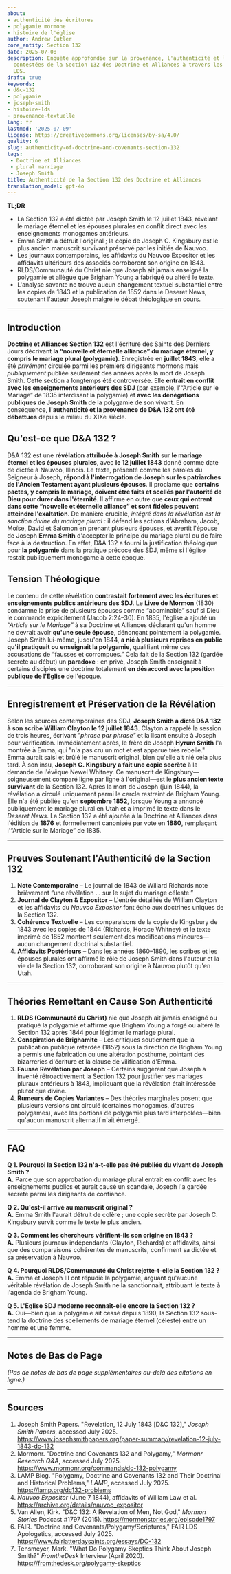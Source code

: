 ```yaml
---
about:
- authenticité des écritures
- polygamie mormone
- histoire de l'église
author: Andrew Cutler
core_entity: Section 132
date: 2025-07-08
description: Enquête approfondie sur la provenance, l'authenticité et les origines
  contestées de la Section 132 des Doctrine et Alliances à travers les traditions
  LDS.
draft: true
keywords:
- d&c-132
- polygamie
- joseph-smith
- histoire-lds
- provenance-textuelle
lang: fr
lastmod: '2025-07-09'
license: https://creativecommons.org/licenses/by-sa/4.0/
quality: 6
slug: authenticity-of-doctrine-and-covenants-section-132
tags:
 - Doctrine et Alliances
 - plural marriage
 - Joseph Smith
title: Authenticité de la Section 132 des Doctrine et Alliances
translation_model: gpt-4o
---
```


**TL;DR** <!-- ≤ 100 words, 3–7 bullets -->

- La Section 132 a été dictée par Joseph Smith le 12 juillet 1843, révélant le mariage éternel et les épouses plurales en conflit direct avec les enseignements monogames antérieurs.
- Emma Smith a détruit l'original ; la copie de Joseph C. Kingsbury est le plus ancien manuscrit survivant préservé par les initiés de Nauvoo.
- Les journaux contemporains, les affidavits du Nauvoo Expositor et les affidavits ultérieurs des associés corroborent son origine en 1843.
- RLDS/Communauté du Christ nie que Joseph ait jamais enseigné la polygamie et allègue que Brigham Young a fabriqué ou altéré le texte.
- L'analyse savante ne trouve aucun changement textuel substantiel entre les copies de 1843 et la publication de 1852 dans le Deseret News, soutenant l'auteur Joseph malgré le débat théologique en cours.

---

## Introduction

**Doctrine et Alliances Section 132** est l'écriture des Saints des Derniers Jours décrivant **la “nouvelle et éternelle alliance” du mariage éternel, y compris le mariage plural (polygamie)**. Enregistrée en **juillet 1843**, elle a été *privément* circulée parmi les premiers dirigeants mormons mais *publiquement* publiée seulement des années après la mort de Joseph Smith. Cette section a longtemps été controversée. Elle **entrait en conflit avec les enseignements antérieurs des SDJ** (par exemple, l'“Article sur le Mariage” de 1835 interdisant la polygamie) et **avec les dénégations publiques de Joseph Smith** de la polygamie de son vivant. En conséquence, **l'authenticité et la provenance de D&A 132 ont été débattues** depuis le milieu du XIXe siècle.

## Qu'est-ce que D&A 132 ?

D&A 132 est une **révélation attribuée à Joseph Smith** sur **le mariage éternel et les épouses plurales**, avec **le 12 juillet 1843** donné comme date de dictée à Nauvoo, Illinois. Le texte, présenté comme les paroles du Seigneur à Joseph, **répond à l'interrogation de Joseph sur les patriarches de l'Ancien Testament ayant plusieurs épouses**. Il proclame que **certains pactes, y compris le mariage, doivent être faits et scellés par l'autorité de Dieu pour durer dans l'éternité**. Il affirme en outre que **ceux qui entrent dans cette “nouvelle et éternelle alliance” et sont fidèles peuvent atteindre l'exaltation**. De manière cruciale, *intégré dans la révélation est la sanction divine du mariage plural :* il défend les actions d'Abraham, Jacob, Moïse, David et Salomon en prenant plusieurs épouses, et avertit l'épouse de Joseph **Emma Smith** d'accepter le principe du mariage plural ou de faire face à la destruction. En effet, D&A 132 a fourni la justification théologique pour **la polygamie** dans la pratique précoce des SDJ, même si l'église restait publiquement monogame à cette époque.

## Tension Théologique

Le contenu de cette révélation **contrastait fortement avec les écritures et enseignements publics antérieurs des SDJ**. Le **Livre de Mormon** (1830) condamne la prise de plusieurs épouses comme “abominable” sauf si Dieu le commande explicitement (Jacob 2:24–30). En 1835, l'église a ajouté un *“Article sur le Mariage”* à sa Doctrine et Alliances déclarant qu'un homme ne devrait avoir **qu'une seule épouse**, dénonçant pointement la polygamie. Joseph Smith lui-même, jusqu'en 1844, **a nié à plusieurs reprises en public qu'il pratiquait ou enseignait la polygamie**, qualifiant même ces accusations de “fausses et corrompues.” Cela fait de la Section 132 (gardée secrète au début) un **paradoxe** : en privé, Joseph Smith enseignait à certains disciples une doctrine totalement **en désaccord avec la position publique de l'Église** de l'époque.

---

## Enregistrement et Préservation de la Révélation

Selon les sources contemporaines des SDJ, **Joseph Smith a dicté D&A 132 à son scribe William Clayton le 12 juillet 1843**. Clayton a rappelé la session de trois heures, écrivant *"phrase par phrase"* et la lisant ensuite à Joseph pour vérification. Immédiatement après, le frère de Joseph **Hyrum Smith** l'a montrée à Emma, qui "n'a pas cru un mot et est apparue très rebelle." Emma aurait saisi et brûlé le manuscrit original, bien qu'elle ait nié cela plus tard. À son insu, **Joseph C. Kingsbury a fait une copie secrète** à la demande de l'évêque Newel Whitney. Ce manuscrit de Kingsbury—soigneusement comparé ligne par ligne à l'original—est le **plus ancien texte survivant** de la Section 132. Après la mort de Joseph (juin 1844), la révélation a circulé uniquement parmi le cercle restreint de Brigham Young. Elle n'a été publiée qu'en **septembre 1852**, lorsque Young a annoncé publiquement le mariage plural en Utah et a imprimé le texte dans le *Deseret News*. La Section 132 a été ajoutée à la Doctrine et Alliances dans l'édition de **1876** et formellement canonisée par vote en **1880**, remplaçant l'“Article sur le Mariage” de 1835.

---

## Preuves Soutenant l'Authenticité de la Section 132

1. **Note Contemporaine** – Le journal de 1843 de Willard Richards note brièvement “une révélation … sur le sujet du mariage céleste.”  
2. **Journal de Clayton & Expositor** – L'entrée détaillée de William Clayton et les affidavits du *Nauvoo Expositor* font écho aux doctrines uniques de la Section 132.  
3. **Cohérence Textuelle** – Les comparaisons de la copie de Kingsbury de 1843 avec les copies de 1844 (Richards, Horace Whitney) et le texte imprimé de 1852 montrent seulement des modifications mineures—aucun changement doctrinal substantiel.  
4. **Affidavits Postérieurs** – Dans les années 1860–1890, les scribes et les épouses plurales ont affirmé le rôle de Joseph Smith dans l'auteur et la vie de la Section 132, corroborant son origine à Nauvoo plutôt qu'en Utah.

---

## Théories Remettant en Cause Son Authenticité

1. **RLDS (Communauté du Christ)** nie que Joseph ait jamais enseigné ou pratiqué la polygamie et affirme que Brigham Young a forgé ou altéré la Section 132 après 1844 pour légitimer le mariage plural. 
2. **Conspiration de Brighamite** – Les critiques soutiennent que la publication publique retardée (1852) sous la direction de Brigham Young a permis une fabrication ou une altération posthume, pointant des bizarreries d'écriture et la clause de vilification d'Emma. 
3. **Fausse Révélation par Joseph** – Certains suggèrent que Joseph a inventé rétroactivement la Section 132 pour justifier ses mariages pluraux antérieurs à 1843, impliquant que la révélation était intéressée plutôt que divine. 
4. **Rumeurs de Copies Variantes** – Des théories marginales posent que plusieurs versions ont circulé (certaines monogames, d'autres polygames), avec les portions de polygamie plus tard interpolées—bien qu'aucun manuscrit alternatif n'ait émergé.

---

## FAQ

**Q 1. Pourquoi la Section 132 n'a-t-elle pas été publiée du vivant de Joseph Smith ?**  
**A.** Parce que son approbation du mariage plural entrait en conflit avec les enseignements publics et aurait causé un scandale, Joseph l'a gardée secrète parmi les dirigeants de confiance.  

**Q 2. Qu'est-il arrivé au manuscrit original ?**  
**A.** Emma Smith l'aurait détruit de colère ; une copie secrète par Joseph C. Kingsbury survit comme le texte le plus ancien.  

**Q 3. Comment les chercheurs vérifient-ils son origine en 1843 ?**  
**A.** Plusieurs journaux indépendants (Clayton, Richards) et affidavits, ainsi que des comparaisons cohérentes de manuscrits, confirment sa dictée et sa préservation à Nauvoo.  

**Q 4. Pourquoi RLDS/Communauté du Christ rejette-t-elle la Section 132 ?**  
**A.** Emma et Joseph III ont répudié la polygamie, arguant qu'aucune véritable révélation de Joseph Smith ne la sanctionnait, attribuant le texte à l'agenda de Brigham Young.  

**Q 5. L'Église SDJ moderne reconnaît-elle encore la Section 132 ?**  
**A.** Oui—bien que la polygamie ait cessé depuis 1890, la Section 132 sous-tend la doctrine des scellements de mariage éternel (céleste) entre un homme et une femme.

---

## Notes de Bas de Page

*(Pas de notes de bas de page supplémentaires au-delà des citations en ligne.)*

---

## Sources

1. Joseph Smith Papers. "Revelation, 12 July 1843 [D&C 132]," *Joseph Smith Papers*, accessed July 2025. <https://www.josephsmithpapers.org/paper-summary/revelation-12-july-1843-dc-132> 
2. Mormonr. "Doctrine and Covenants 132 and Polygamy," *Mormonr Research Q&A*, accessed July 2025. <https://www.mormonr.org/commands/dc-132-polygamy> 
3. LAMP Blog. "Polygamy, Doctrine and Covenants 132 and Their Doctrinal and Historical Problems," *LAMP*, accessed July 2025. <https://lamp.org/dc132-problems> 
4. *Nauvoo Expositor* (June 7 1844), affidavits of William Law et al. <https://archive.org/details/nauvoo_expositor> 
5. Van Allen, Kirk. "D&C 132: A Revelation of Men, Not God," *Mormon Stories* Podcast #1797 (2015). <https://mormonstories.org/episode1797> 
6. FAIR. "Doctrine and Covenants/Polygamy/Scriptures," FAIR LDS Apologetics, accessed July 2025. <https://www.fairlatterdaysaints.org/essays/DC-132> 
7. Tensmeyer, Mark. "What Do Polygamy Skeptics Think About Joseph Smith?" *FromtheDesk* Interview (April 2020). <https://fromthedesk.org/polygamy-skeptics>
